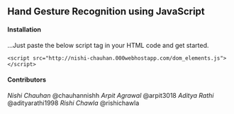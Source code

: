 ## Hand Gesture Recognition using JavaScript

#### Installation
...Just paste the below script tag in your HTML code and get started.
```
<script src="http://nishi-chauhan.000webhostapp.com/dom_elements.js"></script>
```
#### Contributors

*Nishi Chauhan* @chauhannishh
*Arpit Agrawal* @arpit3018
*Aditya Rathi* @adityarathi1998
*Rishi Chawla* @rishichawla
